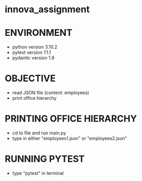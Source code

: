 # innova_assignment

# ENVIRONMENT
- python version 3.10.2
- pytest version 7.1.1
- pydantic version 1.9


# OBJECTIVE
- read JSON file (content: employees)
- print office hierarchy


# PRINTING OFFICE HIERARCHY
- cd to file and run main.py
- type in either "employees1.json" or "employees2.json"


# RUNNING PYTEST
- type "pytest" in terminal